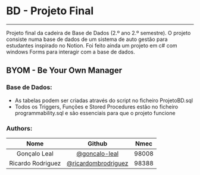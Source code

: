 # BD - Projeto Final

-----

Projeto final da cadeira de Base de Dados (2.º ano 2.º semestre). O projeto consiste numa base de dados de um sistema de auto gestão para estudantes inspirado no Notion. Foi feito ainda um projeto em c# com windows Forms para interagir com a base de dados.

## BYOM - Be Your Own Manager

### Base de Dados:
- As tabelas podem ser criadas através do script no ficheiro ProjetoBD.sql
- Todos os Triggers, Funções e Stored Procedures estão no ficheiro programmability.sql e são essenciais para que o projeto funcione

### Authors:

| Nome              | Github  | Nmec |
| :------------:     |:---------------:| :-----:|
| Gonçalo Leal      | <a href="https://github.com/goncalo-leal">@goncalo-leal</a>             | 98008 |
| Ricardo Rodriguez | <a href="https://github.com/ricardombrodriguez">@ricardombrodriguez</a> | 98388 |
